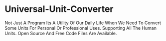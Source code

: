 # Universal-Unit-Converter
Not Just A Program Its A Utility Of Our Daily Life When We Need To Convert Some Units For Personal Or Professional Uses. Supporting All The Human Units. Open Source And Free Code Files Are Available.
